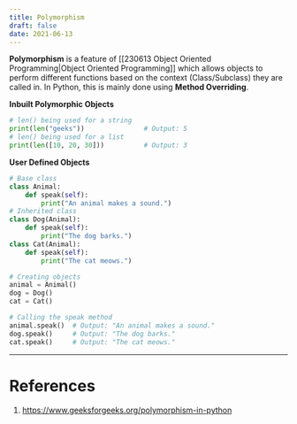 ```yaml
---
title: Polymorphism
draft: false
date: 2021-06-13
---
```


  

**Polymorphism** is a feature of [[230613 Object Oriented Programming|Object Oriented Programming]] which allows objects to perform different functions based on the context (Class/Subclass) they are called in. In Python, this is mainly done using **Method Overriding**. 

**Inbuilt Polymorphic Objects**
```python
# len() being used for a string
print(len("geeks"))               # Output: 5
# len() being used for a list
print(len([10, 20, 30]))          # Output: 3
```
**User Defined Objects**
``` python
# Base class
class Animal:
    def speak(self):
        print("An animal makes a sound.")
# Inherited class
class Dog(Animal):
    def speak(self):
        print("The dog barks.")
class Cat(Animal):
    def speak(self):
        print("The cat meows.")

# Creating objects
animal = Animal()
dog = Dog()
cat = Cat()

# Calling the speak method
animal.speak()  # Output: "An animal makes a sound."
dog.speak()     # Output: "The dog barks."
cat.speak()     # Output: "The cat meows."
```




---
# References
1. https://www.geeksforgeeks.org/polymorphism-in-python